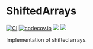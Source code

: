 # ShiftedArrays

[![CI](https://github.com/JuliaArrays/ShiftedArrays.jl/workflows/CI/badge.svg?branch=master)](https://github.com/JuliaArrays/ShiftedArrays.jl/actions?query=workflow%3ACI+branch%3Amaster)
[![codecov.io](http://codecov.io/github/JuliaArrays/ShiftedArrays.jl/coverage.svg?branch=master)](http://codecov.io/github/JuliaArrays/ShiftedArrays.jl?branch=master)
[![](https://img.shields.io/badge/docs-stable-blue.svg)](https://JuliaArrays.github.io/ShiftedArrays.jl/stable/)
[![](https://img.shields.io/badge/docs-dev-blue.svg)](https://JuliaArrays.github.io/ShiftedArrays.jl/dev/)

Implementation of shifted arrays.

